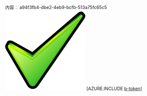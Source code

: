 内容︰ a94f3fb4-dbe2-4eb9-bcfb-513a75fc65c5![图像](152e7523-5bc2-4471-a639-8f5f36f93cc2.png)
[AZURE.INCLUDE [b-token](58f46ff0-6677-4ee4-bdf0-f95cc0fa968e.md)]
